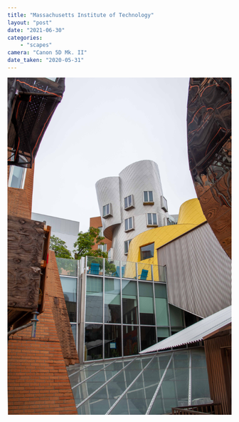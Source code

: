 ```yaml
---
title: "Massachusetts Institute of Technology"
layout: "post" 
date: "2021-06-30"
categories: 
    - "scapes"
camera: "Canon 5D Mk. II"
date_taken: "2020-05-31"
---
```


![MIT](/images/mit.jpg)
